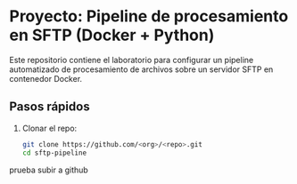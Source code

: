 # Proyecto: Pipeline de procesamiento en SFTP (Docker + Python)

Este repositorio contiene el laboratorio para configurar un pipeline automatizado de procesamiento de archivos
sobre un servidor SFTP en contenedor Docker.

## Pasos rápidos
1. Clonar el repo:
   ```bash
   git clone https://github.com/<org>/<repo>.git
   cd sftp-pipeline

prueba subir a github